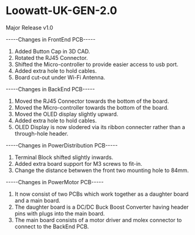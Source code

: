 # Loowatt-UK-GEN-2.0

Major Release v1.0

-----Changes in FrontEnd PCB-----

1. Added Button Cap in 3D CAD. 
2. Rotated the RJ45 Connector.
3. Shifted the Micro-controller to provide easier access to usb port.
4. Added extra hole to hold cables.
5. Board cut-out under Wi-Fi Antenna.


-----Changes in BackEnd PCB-----

1. Moved the RJ45 Connector towards the bottom of the board.
2. Moved the Micro-controller towards the bottom of the board.
3. Moved the OLED display slightly upward.
4. Added extra hole to hold cables.
5. OLED Display is now slodered via its ribbon connecter rather than a through-hole header.

-----Changes in PowerDistribution PCB-----

 1. Terminal Block shifted slightly inwards.
 2. Added extra board support for M3 screws to fit-in.
 3. Change the distance betwwen the front two mounting hole to 84mm.
 
 
 -----Changes in PowerMotor PCB-----
 
  1. It now consist of two PCBs which work together as a daughter board and a main board.
  2. The daughter board is a DC/DC Buck Boost Converter having header pins with plugs into the main board.
  3. The main board consists of a motor driver and molex connector to connect to the BackEnd PCB.
 
 
 




